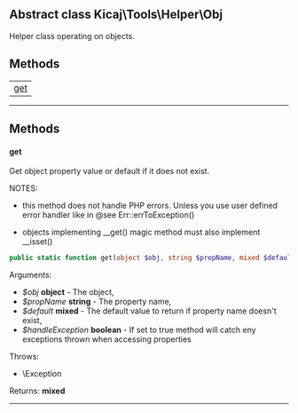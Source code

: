 ## Abstract class Kicaj\Tools\Helper\Obj
Helper class operating on objects.

## Methods

|          |
| -------- |
[get](#get)|

-------
## Methods
#### get
Get object property value or default if it does not exist.

NOTES:

 - this method does not handle PHP errors. Unless you use user defined
   error handler like in @see Err::errToException()

 - objects implementing __get() magic method must also implement __isset()
```php
public static function get(object $obj, string $propName, mixed $default, boolean $handleException) : mixed
```
Arguments:
- _$obj_ **object** - The object, 
- _$propName_ **string** - The property name, 
- _$default_ **mixed** - The default value to return if property name doesn&#039;t exist, 
- _$handleException_ **boolean** - If set to true method will catch eny exceptions thrown when accessing properties

Throws:
- \Exception

Returns: **mixed**

-------
